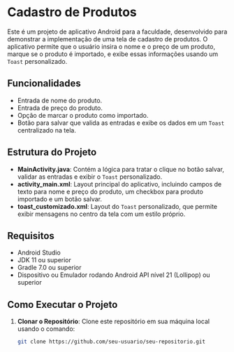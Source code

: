 # Cadastro de Produtos

Este é um projeto de aplicativo Android para a faculdade, desenvolvido para demonstrar a implementação de uma tela de cadastro de produtos. O aplicativo permite que o usuário insira o nome e o preço de um produto, marque se o produto é importado, e exibe essas informações usando um `Toast` personalizado.

## Funcionalidades

- Entrada de nome do produto.
- Entrada de preço do produto.
- Opção de marcar o produto como importado.
- Botão para salvar que valida as entradas e exibe os dados em um `Toast` centralizado na tela.

## Estrutura do Projeto

- **MainActivity.java**: Contém a lógica para tratar o clique no botão salvar, validar as entradas e exibir o `Toast` personalizado.
- **activity_main.xml**: Layout principal do aplicativo, incluindo campos de texto para nome e preço do produto, um checkbox para produto importado e um botão salvar.
- **toast_customizado.xml**: Layout do `Toast` personalizado, que permite exibir mensagens no centro da tela com um estilo próprio.

## Requisitos

- Android Studio
- JDK 11 ou superior
- Gradle 7.0 ou superior
- Dispositivo ou Emulador rodando Android API nível 21 (Lollipop) ou superior

## Como Executar o Projeto

1. **Clonar o Repositório**: Clone este repositório em sua máquina local usando o comando:

   ```bash
   git clone https://github.com/seu-usuario/seu-repositorio.git
